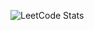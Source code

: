 <!-- LEETCODE_STATS_START -->
![LeetCode Stats](https://leetcode-stats-9k4x.onrender.com/leetcode-stats/Krishna_Revanth_Karra?cache_bust=1747446551)
<!-- LEETCODE_STATS_END -->
